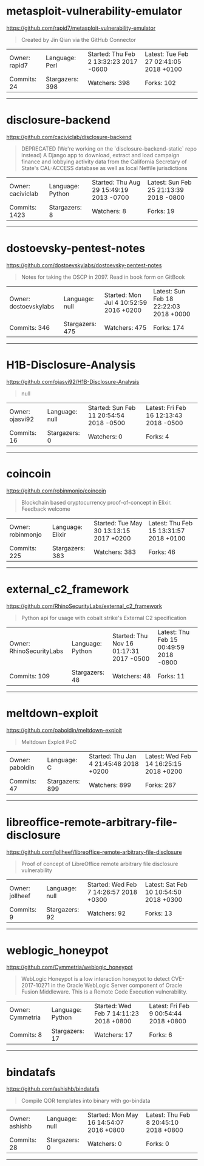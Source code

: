 # metasploit-vulnerability-emulator

https://github.com/rapid7/metasploit-vulnerability-emulator
<blockquote>
Created by Jin Qian via the GitHub Connector
</blockquote>

<table>
<tr><td>Owner: rapid7</td>
    <td>Language: Perl</td>
    <td>Started: Thu Feb 2 13:32:23 2017 -0600</td>
    <td>Latest: Tue Feb 27 02:41:05 2018 +0100</td></tr>
<tr><td>Commits: 24</td>
    <td>Stargazers: 398</td>
    <td>Watchers: 398</td>
    <td>Forks: 102</td></tr>
</table>

---

# disclosure-backend

https://github.com/caciviclab/disclosure-backend
<blockquote>
DEPRECATED (We're working on the `disclosure-backend-static` repo instead) A Django app to download, extract and load campaign finance and lobbying activity data from the California Secretary of State's CAL-ACCESS database as well as local Netfile jurisdictions
</blockquote>

<table>
<tr><td>Owner: caciviclab</td>
    <td>Language: Python</td>
    <td>Started: Thu Aug 29 15:49:19 2013 -0700</td>
    <td>Latest: Sun Feb 25 21:13:39 2018 -0800</td></tr>
<tr><td>Commits: 1423</td>
    <td>Stargazers: 8</td>
    <td>Watchers: 8</td>
    <td>Forks: 19</td></tr>
</table>

---

# dostoevsky-pentest-notes

https://github.com/dostoevskylabs/dostoevsky-pentest-notes
<blockquote>
Notes for taking the OSCP in 2097. Read in book form on GitBook
</blockquote>

<table>
<tr><td>Owner: dostoevskylabs</td>
    <td>Language: null</td>
    <td>Started: Mon Jul 4 10:52:59 2016 +0200</td>
    <td>Latest: Sun Feb 18 22:22:03 2018 +0000</td></tr>
<tr><td>Commits: 346</td>
    <td>Stargazers: 475</td>
    <td>Watchers: 475</td>
    <td>Forks: 174</td></tr>
</table>

---

# H1B-Disclosure-Analysis

https://github.com/ojasvi92/H1B-Disclosure-Analysis
<blockquote>
null
</blockquote>

<table>
<tr><td>Owner: ojasvi92</td>
    <td>Language: null</td>
    <td>Started: Sun Feb 11 20:54:54 2018 -0500</td>
    <td>Latest: Fri Feb 16 12:13:43 2018 -0500</td></tr>
<tr><td>Commits: 16</td>
    <td>Stargazers: 0</td>
    <td>Watchers: 0</td>
    <td>Forks: 4</td></tr>
</table>

---

# coincoin

https://github.com/robinmonjo/coincoin
<blockquote>
Blockchain based cryptocurrency proof-of-concept in Elixir. Feedback welcome
</blockquote>

<table>
<tr><td>Owner: robinmonjo</td>
    <td>Language: Elixir</td>
    <td>Started: Tue May 30 13:13:15 2017 +0200</td>
    <td>Latest: Thu Feb 15 13:31:57 2018 +0100</td></tr>
<tr><td>Commits: 225</td>
    <td>Stargazers: 383</td>
    <td>Watchers: 383</td>
    <td>Forks: 46</td></tr>
</table>

---

# external_c2_framework

https://github.com/RhinoSecurityLabs/external_c2_framework
<blockquote>
Python api for usage with cobalt strike's External C2 specification 
</blockquote>

<table>
<tr><td>Owner: RhinoSecurityLabs</td>
    <td>Language: Python</td>
    <td>Started: Thu Nov 16 01:17:31 2017 -0500</td>
    <td>Latest: Thu Feb 15 00:49:59 2018 -0800</td></tr>
<tr><td>Commits: 109</td>
    <td>Stargazers: 48</td>
    <td>Watchers: 48</td>
    <td>Forks: 11</td></tr>
</table>

---

# meltdown-exploit

https://github.com/paboldin/meltdown-exploit
<blockquote>
Meltdown Exploit PoC
</blockquote>

<table>
<tr><td>Owner: paboldin</td>
    <td>Language: C</td>
    <td>Started: Thu Jan 4 21:45:48 2018 +0200</td>
    <td>Latest: Wed Feb 14 16:25:15 2018 +0200</td></tr>
<tr><td>Commits: 47</td>
    <td>Stargazers: 899</td>
    <td>Watchers: 899</td>
    <td>Forks: 287</td></tr>
</table>

---

# libreoffice-remote-arbitrary-file-disclosure

https://github.com/jollheef/libreoffice-remote-arbitrary-file-disclosure
<blockquote>
Proof of concept of LibreOffice remote arbitrary file disclosure vulnerability
</blockquote>

<table>
<tr><td>Owner: jollheef</td>
    <td>Language: null</td>
    <td>Started: Wed Feb 7 14:26:57 2018 +0300</td>
    <td>Latest: Sat Feb 10 10:54:50 2018 +0300</td></tr>
<tr><td>Commits: 9</td>
    <td>Stargazers: 92</td>
    <td>Watchers: 92</td>
    <td>Forks: 13</td></tr>
</table>

---

# weblogic_honeypot

https://github.com/Cymmetria/weblogic_honeypot
<blockquote>
WebLogic Honeypot is a low interaction honeypot to detect CVE-2017-10271 in the Oracle WebLogic Server component of Oracle Fusion Middleware. This is a Remote Code Execution vulnerability.
</blockquote>

<table>
<tr><td>Owner: Cymmetria</td>
    <td>Language: Python</td>
    <td>Started: Wed Feb 7 14:11:23 2018 +0800</td>
    <td>Latest: Fri Feb 9 00:54:44 2018 +0800</td></tr>
<tr><td>Commits: 8</td>
    <td>Stargazers: 17</td>
    <td>Watchers: 17</td>
    <td>Forks: 6</td></tr>
</table>

---

# bindatafs

https://github.com/ashishb/bindatafs
<blockquote>
Compile QOR templates into binary with go-bindata
</blockquote>

<table>
<tr><td>Owner: ashishb</td>
    <td>Language: null</td>
    <td>Started: Mon May 16 14:54:07 2016 +0800</td>
    <td>Latest: Thu Feb 8 20:45:10 2018 +0800</td></tr>
<tr><td>Commits: 28</td>
    <td>Stargazers: 0</td>
    <td>Watchers: 0</td>
    <td>Forks: 0</td></tr>
</table>

---

